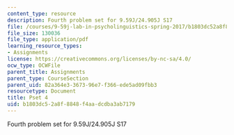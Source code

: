 ```yaml
---
content_type: resource
description: Fourth problem set for 9.59J/24.905J S17
file: /courses/9-59j-lab-in-psycholinguistics-spring-2017/b1803dc52a8f8848f4aadcdba3ab7179_MIT9_59S17_pset4.pdf
file_size: 130036
file_type: application/pdf
learning_resource_types:
- Assignments
license: https://creativecommons.org/licenses/by-nc-sa/4.0/
ocw_type: OCWFile
parent_title: Assignments
parent_type: CourseSection
parent_uid: 82a364e3-3673-96e7-f366-ede5ad09fbb3
resourcetype: Document
title: Pset 4
uid: b1803dc5-2a8f-8848-f4aa-dcdba3ab7179
---
```

Fourth problem set for 9.59J/24.905J S17